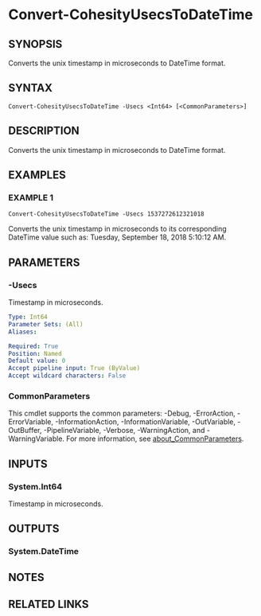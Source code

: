 # Convert-CohesityUsecsToDateTime

## SYNOPSIS
Converts the unix timestamp in microseconds to DateTime format.

## SYNTAX

```
Convert-CohesityUsecsToDateTime -Usecs <Int64> [<CommonParameters>]
```

## DESCRIPTION
Converts the unix timestamp in microseconds to DateTime format.

## EXAMPLES

### EXAMPLE 1
```
Convert-CohesityUsecsToDateTime -Usecs 1537272612321018
```

Converts the unix timestamp in microseconds to its corresponding DateTime value such as: Tuesday, September 18, 2018 5:10:12 AM.

## PARAMETERS

### -Usecs
Timestamp in microseconds.

```yaml
Type: Int64
Parameter Sets: (All)
Aliases:

Required: True
Position: Named
Default value: 0
Accept pipeline input: True (ByValue)
Accept wildcard characters: False
```

### CommonParameters
This cmdlet supports the common parameters: -Debug, -ErrorAction, -ErrorVariable, -InformationAction, -InformationVariable, -OutVariable, -OutBuffer, -PipelineVariable, -Verbose, -WarningAction, and -WarningVariable. For more information, see [about_CommonParameters](http://go.microsoft.com/fwlink/?LinkID=113216).

## INPUTS

### System.Int64
Timestamp in microseconds.

## OUTPUTS

### System.DateTime
## NOTES

## RELATED LINKS
